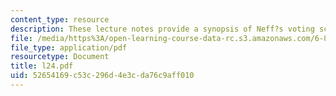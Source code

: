```yaml
---
content_type: resource
description: These lecture notes provide a synopsis of Neff?s voting scheme.
file: /media/https%3A/open-learning-course-data-rc.s3.amazonaws.com/6-897-selected-topics-in-cryptography-spring-2004/52654169c53c296d4e3cda76c9aff010_l24.pdf
file_type: application/pdf
resourcetype: Document
title: l24.pdf
uid: 52654169-c53c-296d-4e3c-da76c9aff010
---
```

